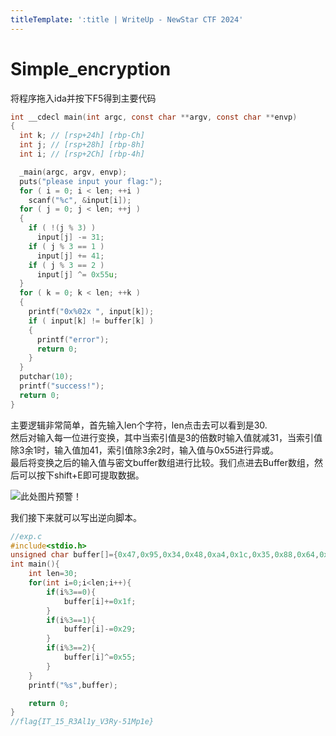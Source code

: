 ```yaml
---
titleTemplate: ':title | WriteUp - NewStar CTF 2024'
---
```


# Simple_encryption

将程序拖入ida并按下F5得到主要代码

```c
int __cdecl main(int argc, const char **argv, const char **envp)
{
  int k; // [rsp+24h] [rbp-Ch]
  int j; // [rsp+28h] [rbp-8h]
  int i; // [rsp+2Ch] [rbp-4h]

  _main(argc, argv, envp);
  puts("please input your flag:");
  for ( i = 0; i < len; ++i )
    scanf("%c", &input[i]);
  for ( j = 0; j < len; ++j )
  {
    if ( !(j % 3) )
      input[j] -= 31;
    if ( j % 3 == 1 )
      input[j] += 41;
    if ( j % 3 == 2 )
      input[j] ^= 0x55u;
  }
  for ( k = 0; k < len; ++k )
  {
    printf("0x%02x ", input[k]);
    if ( input[k] != buffer[k] )
    {
      printf("error");
      return 0;
    }
  }
  putchar(10);
  printf("success!");
  return 0;
}
```

主要逻辑非常简单，首先输入len个字符，len点击去可以看到是30.  
然后对输入每一位进行变换，其中当索引值是3的倍数时输入值就减31，当索引值除3余1时，输入值加41，索引值除3余2时，输入值与0x55进行异或。  
最后将变换之后的输入值与密文buffer数组进行比较。我们点进去Buffer数组，然后可以按下shift+E即可提取数据。

![此处图片预警！](/assets/images/wp/2024/week1/simple-encryption_1.png)

我们接下来就可以写出逆向脚本。

```c
//exp.c
#include<stdio.h>
unsigned char buffer[]={0x47,0x95,0x34,0x48,0xa4,0x1c,0x35,0x88,0x64,0x16,0x88,0x07,0x14,0x6a,0x39,0x12,0xa2,0x0a,0x37,0x5c,0x07,0x5a,0x56,0x60,0x12,0x76,0x25,0x12,0x8e,0x28};
int main(){
    int len=30;
    for(int i=0;i<len;i++){
        if(i%3==0){
            buffer[i]+=0x1f;
        }
        if(i%3==1){
            buffer[i]-=0x29;
        }
        if(i%3==2){
            buffer[i]^=0x55;
        }
    }
    printf("%s",buffer);

    return 0;
}
//flag{IT_15_R3Al1y_V3Ry-51Mp1e}
```
